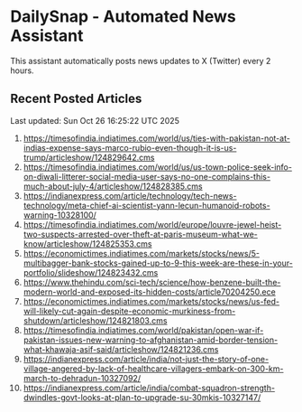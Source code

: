 # DailySnap - Automated News Assistant

This assistant automatically posts news updates to X (Twitter) every 2 hours.

## Recent Posted Articles

Last updated: Sun Oct 26 16:25:22 UTC 2025

1. https://timesofindia.indiatimes.com/world/us/ties-with-pakistan-not-at-indias-expense-says-marco-rubio-even-though-it-is-us-trump/articleshow/124829642.cms
2. https://timesofindia.indiatimes.com/world/us/us-town-police-seek-info-on-diwali-litterer-social-media-user-says-no-one-complains-this-much-about-july-4/articleshow/124828385.cms
3. https://indianexpress.com/article/technology/tech-news-technology/meta-chief-ai-scientist-yann-lecun-humanoid-robots-warning-10328100/
4. https://timesofindia.indiatimes.com/world/europe/louvre-jewel-heist-two-suspects-arrested-over-theft-at-paris-museum-what-we-know/articleshow/124825353.cms
5. https://economictimes.indiatimes.com/markets/stocks/news/5-multibagger-bank-stocks-gained-up-to-9-this-week-are-these-in-your-portfolio/slideshow/124823432.cms
6. https://www.thehindu.com/sci-tech/science/how-benzene-built-the-modern-world-and-exposed-its-hidden-costs/article70204250.ece
7. https://economictimes.indiatimes.com/markets/stocks/news/us-fed-will-likely-cut-again-despite-economic-murkiness-from-shutdown/articleshow/124821803.cms
8. https://timesofindia.indiatimes.com/world/pakistan/open-war-if-pakistan-issues-new-warning-to-afghanistan-amid-border-tension-what-khawaja-asif-said/articleshow/124821236.cms
9. https://indianexpress.com/article/india/not-just-the-story-of-one-village-angered-by-lack-of-healthcare-villagers-embark-on-300-km-march-to-dehradun-10327092/
10. https://indianexpress.com/article/india/combat-squadron-strength-dwindles-govt-looks-at-plan-to-upgrade-su-30mkis-10327147/
